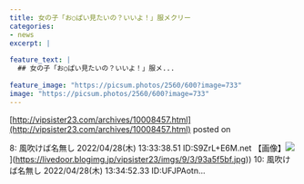 ```yaml
---
title: 女の子「お○ぱい見たいの？いいよ！」服メクリー
categories:
- news
excerpt: |
  
feature_text: |
  ## 女の子「お○ぱい見たいの？いいよ！」服メ...
  
feature_image: "https://picsum.photos/2560/600?image=733"
image: "https://picsum.photos/2560/600?image=733"
---
```


[http://vipsister23.com/archives/10008457.html](http://vipsister23.com/archives/10008457.html)
posted on 

<!--more-->

8: 風吹けば名無し 2022/04/28(木) 13:33:38.51 ID:S9ZrL+E6M.net 【画像】![](https://livedoor.blogimg.jp/vipsister23/imgs/6/5/657387fe.jpg[https://livedoor.blogimg.jp/vipsister23/imgs/9/3/93a5f5bf.jpg)](https://livedoor.blogimg.jp/vipsister23/imgs/9/3/93a5f5bf.jpg)) 10: 風吹けば名無し 2022/04/28(木) 13:34:52.33 ID:UFJPAotn...

